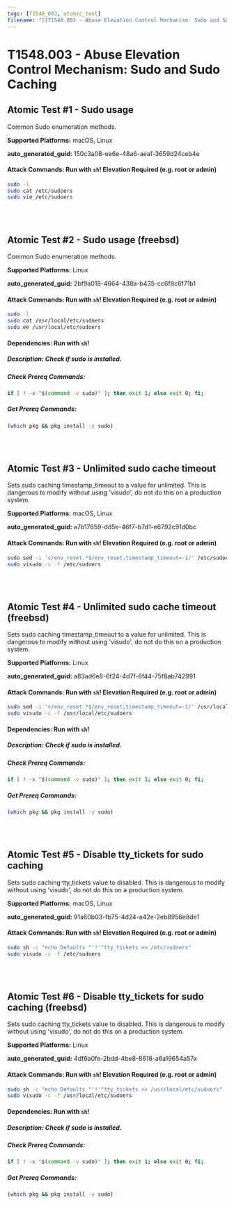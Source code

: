 ```yaml
---
tags: [T1548_003, atomic_test]
filename: "[[T1548.003 - Abuse Elevation Control Mechanism- Sudo and Sudo Caching]]"
---
```

# T1548.003 - Abuse Elevation Control Mechanism: Sudo and Sudo Caching

## Atomic Test #1 - Sudo usage
Common Sudo enumeration methods.

**Supported Platforms:** macOS, Linux


**auto_generated_guid:** 150c3a08-ee6e-48a6-aeaf-3659d24ceb4e






#### Attack Commands: Run with `sh`!  Elevation Required (e.g. root or admin) 


```sh
sudo -l      
sudo cat /etc/sudoers
sudo vim /etc/sudoers
```






<br/>
<br/>

## Atomic Test #2 - Sudo usage (freebsd)
Common Sudo enumeration methods.

**Supported Platforms:** Linux


**auto_generated_guid:** 2bf9a018-4664-438a-b435-cc6f8c6f71b1






#### Attack Commands: Run with `sh`!  Elevation Required (e.g. root or admin) 


```sh
sudo -l      
sudo cat /usr/local/etc/sudoers
sudo ee /usr/local/etc/sudoers
```




#### Dependencies:  Run with `sh`!
##### Description: Check if sudo is installed.
##### Check Prereq Commands:
```sh
if [ ! -x "$(command -v sudo)" ]; then exit 1; else exit 0; fi;
```
##### Get Prereq Commands:
```sh
(which pkg && pkg install -y sudo)
```




<br/>
<br/>

## Atomic Test #3 - Unlimited sudo cache timeout
Sets sudo caching timestamp_timeout to a value for unlimited. This is dangerous to modify without using 'visudo', do not do this on a production system.

**Supported Platforms:** macOS, Linux


**auto_generated_guid:** a7b17659-dd5e-46f7-b7d1-e6792c91d0bc






#### Attack Commands: Run with `sh`!  Elevation Required (e.g. root or admin) 


```sh
sudo sed -i 's/env_reset.*$/env_reset,timestamp_timeout=-1/' /etc/sudoers
sudo visudo -c -f /etc/sudoers
```






<br/>
<br/>

## Atomic Test #4 - Unlimited sudo cache timeout (freebsd)
Sets sudo caching timestamp_timeout to a value for unlimited. This is dangerous to modify without using 'visudo', do not do this on a production system.

**Supported Platforms:** Linux


**auto_generated_guid:** a83ad6e8-6f24-4d7f-8f44-75f8ab742991






#### Attack Commands: Run with `sh`!  Elevation Required (e.g. root or admin) 


```sh
sudo sed -i 's/env_reset.*$/env_reset,timestamp_timeout=-1/' /usr/local/etc/sudoers
sudo visudo -c -f /usr/local/etc/sudoers
```




#### Dependencies:  Run with `sh`!
##### Description: Check if sudo is installed.
##### Check Prereq Commands:
```sh
if [ ! -x "$(command -v sudo)" ]; then exit 1; else exit 0; fi;
```
##### Get Prereq Commands:
```sh
(which pkg && pkg install -y sudo)
```




<br/>
<br/>

## Atomic Test #5 - Disable tty_tickets for sudo caching
Sets sudo caching tty_tickets value to disabled. This is dangerous to modify without using 'visudo', do not do this on a production system.

**Supported Platforms:** macOS, Linux


**auto_generated_guid:** 91a60b03-fb75-4d24-a42e-2eb8956e8de1






#### Attack Commands: Run with `sh`!  Elevation Required (e.g. root or admin) 


```sh
sudo sh -c "echo Defaults "'!'"tty_tickets >> /etc/sudoers"
sudo visudo -c -f /etc/sudoers
```






<br/>
<br/>

## Atomic Test #6 - Disable tty_tickets for sudo caching (freebsd)
Sets sudo caching tty_tickets value to disabled. This is dangerous to modify without using 'visudo', do not do this on a production system.

**Supported Platforms:** Linux


**auto_generated_guid:** 4df6a0fe-2bdd-4be8-8618-a6a19654a57a






#### Attack Commands: Run with `sh`!  Elevation Required (e.g. root or admin) 


```sh
sudo sh -c "echo Defaults "'!'"tty_tickets >> /usr/local/etc/sudoers"
sudo visudo -c -f /usr/local/etc/sudoers
```




#### Dependencies:  Run with `sh`!
##### Description: Check if sudo is installed.
##### Check Prereq Commands:
```sh
if [ ! -x "$(command -v sudo)" ]; then exit 1; else exit 0; fi;
```
##### Get Prereq Commands:
```sh
(which pkg && pkg install -y sudo)
```




<br/>
